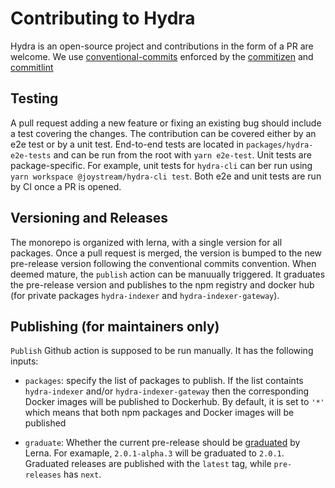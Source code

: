 # Contributing to Hydra

Hydra is an open-source project and contributions in the form of a PR are welcome. We use [conventional-commits](https://www.conventionalcommits.org/en/v1.0.0/) enforced by the [commitizen](https://github.com/commitizen) and [commitlint](https://commitlint.js.org/#/)

## Testing

A pull request adding a new feature or fixing an existing bug should include a test covering the changes. The contribution can be covered either by an e2e test or by  a unit test. End-to-end tests are located in `packages/hydra-e2e-tests` and can be run from the root with `yarn e2e-test`. Unit tests are package-specific. For example, unit tests for `hydra-cli` can ber run using `yarn workspace @joystream/hydra-cli test`. Both e2e and unit tests are run by CI once a PR is opened.

## Versioning and Releases

The monorepo is organized with lerna, with a single version for all packages. Once a pull request is merged, the version is bumped to the new pre-release version following the conventional commits convention. When deemed mature, the `publish` action can be manuually triggered. It graduates the pre-release version and publishes to the npm registry and docker hub (for private packages `hydra-indexer` and `hydra-indexer-gateway`).

## Publishing (for maintainers only)

`Publish` Github action is supposed to be run manually. It has the following inputs:

- `packages`: specify the list of packages to publish. If the list containts `hydra-indexer` and/or `hydra-indexer-gateway` then the corresponding Docker images will be published to Dockerhub. By default, it is set to `'*'` which means that both npm packages and Docker images will be published

- `graduate`: Whether the current pre-release should be [graduated](https://github.com/lerna/lerna/blob/main/commands/version/README.md#--conventional-graduate) by Lerna. For examaple, `2.0.1-alpha.3` will be graduated to `2.0.1`. Graduated releases are published with the `latest` tag, while `pre-releases` has `next`.

